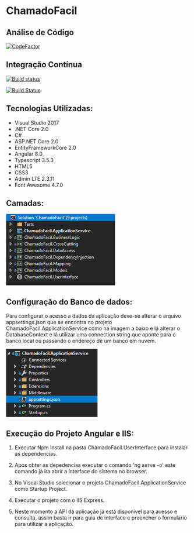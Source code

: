 # ChamadoFacil

## Análise de Código
[![CodeFactor](https://www.codefactor.io/repository/github/cpsilva/chamadofacil/badge)](https://www.codefactor.io/repository/github/cpsilva/chamadofacil)

## Integração Contínua
[![Build status](https://ci.appveyor.com/api/projects/status/k3jawa7ghc88fp74?svg=true)](https://ci.appveyor.com/project/cpsilva/chamadofacil)

[![Build Status](https://dev.azure.com/caiopirees/ChamadoFacil/_apis/build/status/cpsilva.ChamadoFacil?branchName=master)](https://dev.azure.com/caiopirees/ChamadoFacil/_build/latest?definitionId=1&branchName=main)

## Tecnologias Utilizadas:

* Visual Studio 2017
* .NET Core 2.0
* C#
* ASP.NET Core 2.0
* EntityFrameworkCore 2.0
* Angular 8.0
* Typescript 3.5.3
* HTML5
* CSS3
* Admin LTE 2.3.11
* Font Awesome 4.7.0

## Camadas:

![](https://github.com/cpsilva/ChamadoFacil/blob/master/Screenshots/layers.PNG)

## Configuração do Banco de dados:

Para configurar o acesso a dados da aplicação deve-se alterar o arquivo appsettings.json que se encontra no projeto ChamadoFacil.ApplicationService como na imagem a baixo e lá alterar o DatabaseContext e lá utilizar uma connection string que aponte para o banco local ou passando o endereço de um banco em nuvem.

![](https://github.com/cpsilva/ChamadoFacil/blob/master/Screenshots/appsettings.PNG)

## Execução do Projeto Angular e IIS:

1. Executar Npm Install na pasta ChamadoFacil.UserInterface para instalar as dependencias.

2. Apos obter as depedencias executar o comando 'ng serve -o' este comando já ira abrir a interface do sistema no browser.

3. No Visual Studio selecionar o projeto ChamadoFacil.ApplicationService como Startup Project.

4. Executar o projeto com o IIS Express.

5. Neste momento a API da aplicação já está disponivel para acesso e consulta, assim basta ir para guia de interface e preencher o formulario para utilizar a aplicação.
